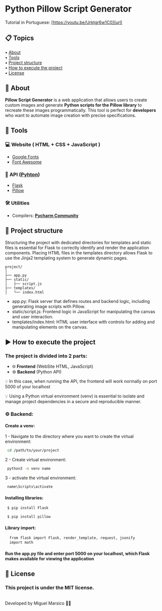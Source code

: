 # Python Pillow Script Generator

Tutorial in Portuguese: [https://youtu.be/Urktgr6w1C0](url)

## 📋 Topics
<div>
 • <a href="#-about">About</a> </br>
 • <a href="#-tools">Tools</a> </br>
 • <a href="#-project-structure">Project structure</a> </br>
 • <a href="#-how-to-execute-the-project">How to execute the project</a> </br>
 • <a href="#-license">License</a></br>
</div>

## 📗 About

**Pillow Script Generator** is a web application that allows users to create custom images and generate **Python scripts for the Pillow library** to recreate these images programmatically. This tool is perfect for **developers** who want to automate image creation with precise specifications.

## 🔧 Tools

### 💻 **Website** ( HTML + CSS + JavaScript )

- [Google Fonts](https://fonts.googleapis.com/css2?family=Gabarito:wght@400;500;600;700;800;900&display=swap)
- [Font Awesome](https://cdnjs.cloudflare.com/ajax/libs/font-awesome/4.7.0/css/font-awesome.min.cs)

### 🔄 **API** ([Pyhton](https://www.python.org))

- [Flask](https://flask.palletsprojects.com/en/3.0.x/)
- [Pillow](https://pillow.readthedocs.io/en/stable/)

### 🛠️ **Utilities** 

- Compilers: **[Pycharm Community](https://www.jetbrains.com/pt-br/pycharm/)** 

## 📂 Project structure
Structuring the project with dedicated directories for templates and static files is essential for Flask to correctly identify and render the application components. Placing HTML files in the templates directory allows Flask to use the Jinja2 templating system to generate dynamic pages.

    project/
    │
    ├── app.py
    ├── static/
    │   ├── script.js
    ├── templates/
    │   └── index.html

- app.py: Flask server that defines routes and backend logic, including generating image scripts with Pillow.
- static/script.js: Frontend logic in JavaScript for manipulating the canvas and user interaction.
- templates/index.html: HTML user interface with controls for adding and manipulating elements on the canvas.

    
## ▶ How to execute the project

### The project is divided into **2** parts:

 - 🌐 **Frontend** (WebSite HTML, JavaScript)
 - ⚙️ **Backend** (Python API)
 
 💡 In this case, when running the API, the frontend will work normally on port 5000 of your localhost
 
 💡 Using a Python virtual environment (venv) is essential to isolate and manage project dependencies in a secure and reproducible manner.

### ⚙️ Backend:

#### Create a venv:

1 - Navigate to the directory where you want to create the virtual environment:
```bash
 cd /path/to/your/project
```
2 - Create virtual environment:
```bash
 python3 -m venv name
```
3 - activate the virtual environment:
```bash
 name\Scripts\activate
```


#### Installing libraries:

```bash
 $ pip install Flask
```
```bash
 $ pip install pillow
``` 
#### Library import:

```bash
  from flask import Flask, render_template, request, jsonify
  import math
```

#### Run the app.py file and enter port 5000 on your localhost, which Flask makes available for viewing the application

## 📜 License

### This project is under the MIT license. 
<br>
Developed by Miguel Marsico 👋🏻
